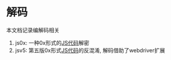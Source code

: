 # 解码

本文档记录编解码相关

1. js0x: 一种0x形式的[JS代码](../../static/js/js0x.js)解密
2. jsv5: 第五版0x形式[JS代码](../../static/jsv5/init1.js)的反混淆, 解码借助了webdriver扩展